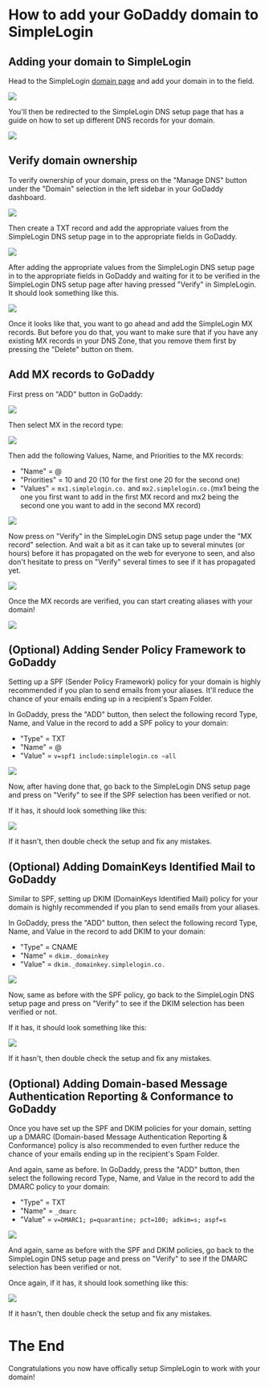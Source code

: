 # How to add your GoDaddy domain to SimpleLogin

## Adding your domain to SimpleLogin

Head to the SimpleLogin [domain page](https://app.simplelogin.io/dashboard/custom_domain) and add your domain in to the field.

![](./new-domain.png)

You'll then be redirected to the SimpleLogin DNS setup page that has a guide on how to set up different DNS records for your domain.

![](./domain-dns.png)

## Verify domain ownership

To verify ownership of your domain, press on the "Manage DNS" button under the "Domain" selection in the left sidebar in your GoDaddy dashboard.

![](./manage-dns-button.png)

Then create a TXT record and add the appropriate values from the SimpleLogin DNS setup page in to the appropriate fields in GoDaddy.

![](./txt-record.png)

After adding the appropriate values from the SimpleLogin DNS setup page in to the appropriate fields in GoDaddy and waiting for it to be verified in the SimpleLogin DNS setup page after having pressed "Verify" in SimpleLogin. It should look something like this.

![](./sl-domain-verified.png)

Once it looks like that, you want to go ahead and add the SimpleLogin MX records. But before you do that, you want to make sure that if you have any existing MX records in your DNS Zone, that you remove them first by pressing the "Delete" button on them.

## Add MX records to GoDaddy

First press on "ADD" button in GoDaddy:

![](./add-mx-records.png)

Then select MX in the record type:

![](./select-mx-record.png)

Then add the following Values, Name, and Priorities to the MX records: 

- "Name" = @
- "Priorities" = 10 and 20 (10 for the first one 20 for the second one)
- "Values" = `mx1.simplelogin.co.` and `mx2.simplelogin.co.`(mx1 being the one you first want to add in the first MX record and mx2 being the second one you want to add in the second MX record)

![](./mx-records.png)

Now press on "Verify" in the SimpleLogin DNS setup page under the "MX record" selection. And wait a bit as it can take up to several minutes (or hours) before it has propagated on the web for everyone to seen, and also don't hesitate to press on "Verify" several times to see if it has propagated yet.

![](./mx-verified.png)

Once the MX records are verified, you can start creating aliases with your domain!

![](./creating-alias.png)

## (Optional) Adding Sender Policy Framework to GoDaddy

Setting up a SPF (Sender Policy Framework) policy for your domain is highly recommended if you plan to send emails from your aliases. It'll reduce the chance of your emails ending up in a recipient's Spam Folder.

In GoDaddy, press the "ADD" button, then select the following record Type, Name, and Value in the record to add a SPF policy to your domain:

- "Type" = TXT
- "Name" = @
- "Value" = `v=spf1 include:simplelogin.co ~all`

![](./spf-record.png)

Now, after having done that, go back to the SimpleLogin DNS setup page and press on "Verify" to see if the SPF selection has been verified or not.

If it has, it should look something like this:

![](./spf-verified.png)

If it hasn't, then double check the setup and fix any mistakes.

## (Optional) Adding DomainKeys Identified Mail to GoDaddy

Similar to SPF, setting up DKIM (DomainKeys Identified Mail) policy for your domain is highly recommended if you plan to send emails from your aliases.

In GoDaddy, press the "ADD" button, then select the following record Type, Name, and Value in the record to add DKIM to your domain:

- "Type" = CNAME
- "Name" = `dkim._domainkey`
- "Value" = `dkim._domainkey.simplelogin.co.`

![](./dkim-record.png)

Now, same as before with the SPF policy, go back to the SimpleLogin DNS setup page and press on "Verify" to see if the DKIM selection has been verified or not.

If it has, it should look something like this:

![](./dkim-verified.png)

If it hasn't, then double check the setup and fix any mistakes.

## (Optional) Adding Domain-based Message Authentication Reporting & Conformance to GoDaddy

Once you have set up the SPF and DKIM policies for your domain, setting up a DMARC (Domain-based Message Authentication Reporting & Conformance) policy is also recommended to even further reduce the chance of your emails ending up in the recipient's Spam Folder.

And again, same as before. In GoDaddy, press the "ADD" button, then select the following record Type, Name, and Value in the record to add the DMARC policy to your domain:

- "Type" = TXT
- "Name" = `_dmarc`
- "Value" = `v=DMARC1; p=quarantine; pct=100; adkim=s; aspf=s`

![](./dmarc-record.png)

And again, same as before with the SPF and DKIM policies, go back to the SimpleLogin DNS setup page and press on "Verify" to see if the DMARC selection has been verified or not.

Once again, if it has, it should look something like this:

![](./dmarc-verified.png)

If it hasn't, then double check the setup and fix any mistakes.

# The End

Congratulations you now have offically setup SimpleLogin to work with your domain!
